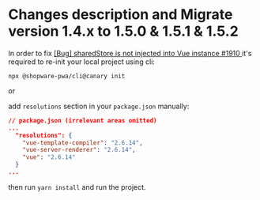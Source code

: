 # Changes description and Migrate version 1.4.x to 1.5.0 & 1.5.1 & 1.5.2

In order to fix [[Bug] sharedStore is not injected into Vue instance #1910
](https://github.com/vuestorefront/shopware-pwa/issues/1910) it's required to re-init your local project using cli:

`npx @shopware-pwa/cli@canary init`

or

add `resolutions` section in your `package.json` manually:

```json
// package.json (irrelevant areas omitted)
...
  "resolutions": {
    "vue-template-compiler": "2.6.14",
    "vue-server-renderer": "2.6.14",
    "vue": "2.6.14"
  }
...

```

then run `yarn install` and run the project.
